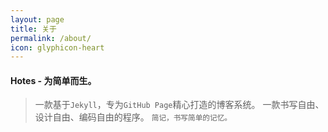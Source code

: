 ```yaml
---
layout: page
title: 关于
permalink: /about/
icon: glyphicon-heart
---
```

#### Hotes - 为简单而生。    
> 一款基于`Jekyll`，专为`GitHub Page`精心打造的博客系统。
> 一款书写自由、设计自由、编码自由的程序。
> <small>简记，书写简单的记忆。</small>